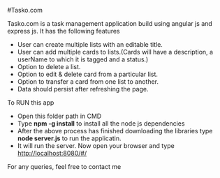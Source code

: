 #Tasko.com
<p>Tasko.com is a task management application build using angular js and express js.
It has the following features</p>
<ul>
<li>User can create multiple lists with an editable title.</li>
<li>User can add multiple cards to lists.(Cards will have a description, a userName to which it is tagged and a status.)</li>
<li>Option to delete a list.</li>
<li>Option to edit & delete card from a particular list.</li>
<li>Option to transfer a card from one list to another.</li>
<li>Data should persist after refreshing the page.</li>
</ul>
<p>To RUN this app<p>
<ul>
<li>Open this folder path in CMD</li>
<li>Type <b>npm -g install</b> to install all the node js dependencies</li>
<li>After the above process has finished downloading the libraries type<b> node server.js</b> to run the applicatin.</li>
<li>It will run the server. Now open your browser and type<a href="http://localhost:8080/#/"> http://localhost:8080/#/</a>
</ul>
<p>For any queries, feel free to contact me</p>
